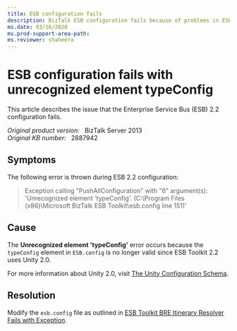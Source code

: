 ```yaml
---
title: ESB configuration fails
description: BizTalk ESB configuration fails because of problems in ESB.config.
ms.date: 03/16/2020
ms.prod-support-area-path: 
ms.reviewer: shaheera
---
```

# ESB configuration fails with unrecognized element typeConfig

This article describes the issue that the Enterprise Service Bus (ESB) 2.2 configuration fails.

_Original product version:_ &nbsp; BizTalk Server 2013  
_Original KB number:_ &nbsp; 2887942

## Symptoms

The following error is thrown during ESB 2.2 configuration:

> Exception calling "PushAllConfiguration" with "6" argument(s): 'Unrecognized element 'typeConfig'. (C:\Program Files (x86)\Microsoft BizTalk ESB Toolkit\esb.config line 151)'

## Cause

The **Unrecognized element 'typeConfig'** error occurs because the `typeConfig` element in `ESB.config` is no longer valid since ESB Toolkit 2.2 uses Unity 2.0.

For more information about Unity 2.0, visit [The Unity Configuration Schema](/previous-versions/msp-n-p/ff660914(v=pandp.20)).

## Resolution

Modify the `esb.config` file as outlined in [ESB Toolkit BRE Itinerary Resolver Fails with Exception](https://support.microsoft.com/help/2887594).

